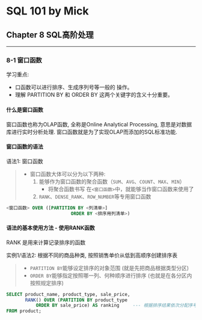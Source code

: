 # SQL 101 by Mick #
## Chapter 8 SQL高阶处理 ##


---
### 8-1 窗口函数 ###

学习重点:
- 口函数可以进行排序、生成序列号等一般的 操作。
- 理解 PARTITION BY 和 ORDER BY 这两个关键字的含义十分重要。


#### 什么是窗口函数 ####

窗口函数也称为OLAP函数, 全称是Online Analytical Processing, 意思是对数据库进行实时分析处理. 窗口函数就是为了实现OLAP而添加的SQL标准功能.


#### 窗口函数的语法 ####

语法1: 窗口函数
> - 窗口函数大体可以分为以下两种:
>   1. 能够作为窗口函数的聚合函数（`SUM`、`AVG`、`COUNT`、`MAX`、`MIN`）
>      - 将聚合函数书写 在`<窗口函数>`中，就能够当作窗口函数来使用了
>   2. `RANK`、`DENSE_RANK`、`ROW_NUMBER`等专用窗口函数
```sql
<窗口函数> OVER ([PARTITION BY <列清单>]
                        ORDER BY <排序用列清单>)   
```

#### 语法的基本使用方法 - 使用RANK函数 ####

RANK 是用来计算记录排序的函数

实例1/语法2: 根据不同的商品种类, 按照销售单价从低到高顺序创建排序表
> - `PARTITION BY`能够设定排序的对象范围 (就是先把商品根据类型分区)
> - `ORDER BY`能够指定按照哪一列、何种顺序进行排序 (也就是在各分区内按照规定排序)
```sql
SELECT product_name, product_type, sale_price,
       RANK() OVER (PARTITION BY product_type
           ORDER BY sale_price) AS ranking     --- 根据排序结果依次分配序号
FROM product;
```

